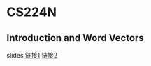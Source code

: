 # CS224N

## Introduction and Word Vectors
slides [链接1](http://web.stanford.edu/class/cs224n/slides/cs224n-2019-lecture01-wordvecs1.pdf) [链接2](lecture01\cs224n-2019-lecture01-wordvecs1.pdf)

